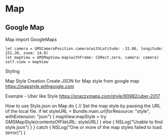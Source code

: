# Map


Google Map
-----------------


Map
    import GoogleMaps
    
    let camera = GMSCameraPosition.camera(withLatitude: -33.86, longitude: 151.20, zoom: 14.0)
    let mapView = GMSMapView.map(withFrame: CGRect.zero, camera: camera)
    self.view = mapView

Styling

  Map Style Creation
    Create JSON for Map style from google map 
    https://mapstyle.withgoogle.com
    
  Example - Uber like Style
    https://snazzymaps.com/style/90982/uber-2017
  
  How to use Style.json on Map 
     do {
      // Set the map style by passing the URL of the local file.
      if let styleURL = Bundle.main.url(forResource: "style", withExtension: "json") {
        mapView.mapStyle = try GMSMapStyle(contentsOfFileURL: styleURL)
      } else {
        NSLog("Unable to find style.json")
      }
    } catch {
      NSLog("One or more of the map styles failed to load. \(error)")
    }
